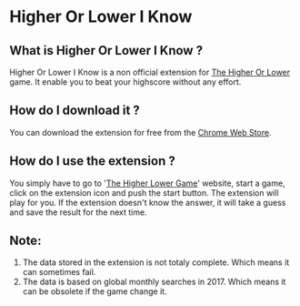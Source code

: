 # Higher Or Lower I Know

## What is Higher Or Lower I Know ?
Higher Or Lower I Know is a non official extension for [The Higher Or Lower](https://www.higherlowergame.com) game.
It enable you to beat your highscore without any effort.

## How do I download it ?
You can download the extension for free from the [Chrome Web Store](https://chrome.google.com/webstore/detail/higher-or-lower-i-know/iamaolggopenjoekedhikgoedhhenphg).

## How do I use the extension ?
You simply have to go to '[The Higher Lower Game](http://www.higherlowergame.com/)' website, start a game, click on the extension icon and push the start button. The extension will play for you.
If the extension doesn't know the answer, it will take a guess and save the result for the next time.

## Note:
1. The data stored in the extension is not totaly complete. Which means it can sometimes fail.
2. The data is based on global monthly searches in 2017. Which means it can be obsolete if the game change it.
